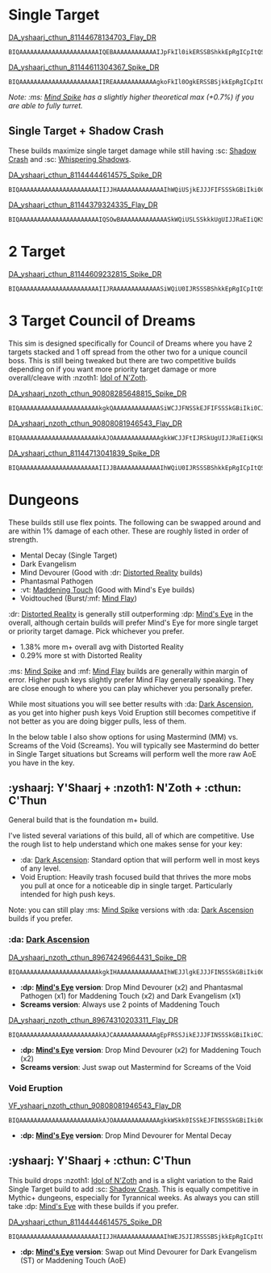 # Single Target
[DA_yshaarj_cthun_81144678134703_Flay_DR](<https://www.wowhead.com/ptr-2/talent-calc/priest/shadow/DAREEAVFEERUFEKFSKBQCBQNVFFQUFSiVFghBBR>)
```
BIQAAAAAAAAAAAAAAAAAAAAAAIQEBAAAAAAAAAAAAIJpFkIl0ikERSSBShkkEpRgICpItQSQBC
```

[DA_yshaarj_cthun_81144611304367_Spike_DR](<https://www.wowhead.com/ptr-2/talent-calc/priest/shadow/DAREEAVFEERUFEKFSKBQCBUNVFFQVFGSVFghBBR>)
```
BIQAAAAAAAAAAAAAAAAAAAAAAIIREAAAAAAAAAAAAgkoFkIl0OgkERSSBSjkkEpRgICpItQSQBSA
```

*Note: :ms: [Mind Spike](<https://www.wowhead.com/spell=73510>) has a slightly higher theoretical max (+0.7%) if you are able to fully turret.*
## Single Target + Shadow Crash
These builds maximize single target damage while still having :sc: [Shadow Crash](<https://www.wowhead.com/spell=205385>) and :sc: [Whispering Shadows](<https://www.wowhead.com/spell=406777>).

[DA_yshaarj_cthun_81144444614575_Spike_DR](<https://www.wowhead.com/ptr-2/talent-calc/priest/shadow/DAREEAVFEERUFEKFSKBQCBQNVFFUVVEJVFghBBR>)
```
BIQAAAAAAAAAAAAAAAAAAAAAAIIJJHAAAAAAAAAAAAAIhWQiUSjkEJJJFIFSSSkGBiIki0CJBFIB
```

[DA_yshaarj_cthun_81144379324335_Flay_DR](<https://www.wowhead.com/ptr-2/talent-calc/priest/shadow/DAREEAVFEERUFEKFSKBQCBQNVFFUUVQlVFghBBR>)
```
BIQAAAAAAAAAAAAAAAAAAAAAAIQSOwBAAAAAAAAAAAAASkWQiUSLSSkkkUgUIJJRaEIiQKSLkEUgA
```

# 2 Target

[DA_yshaarj_cthun_81144609232815_Spike_DR](<https://www.wowhead.com/ptr-2/talent-calc/priest/shadow/DAREEAVFEERUFEKFSKBQCBQNVFFURVGCVFghBBR>)
```
BIQAAAAAAAAAAAAAAAAAAAAAAIIJRAAAAAAAAAAAAASiWQiU0IJRSSSBShkkEpRgICpItQSQBSA
```

# 3 Target Council of Dreams
This sim is designed specifically for Council of Dreams where you have 2 targets stacked and 1 off spread from the other two for a unique council boss. This is still being tweaked but there are two competitive builds depending on if you want more priority target damage or more overall/cleave with :nzoth1: [Idol of N'Zoth](<https://www.wowhead.com/spell=373280>).

[DA_yshaarj_nzoth_cthun_90808285648815_Spike_DR](<https://www.wowhead.com/ptr-2/talent-calc/priest/shadow/DAREEAVFEERUFEKFSKBQCBQNVFFURVGCVFIFRBR>)
```
BIQAAAAAAAAAAAAAAAAAAAAAAkgkQAAAAAAAAAAAAASiWCJJFNSSkEJFIFSSSkGBiIki0CJBFIB
```

[DA_yshaarj_nzoth_cthun_90808081946543_Flay_DR](<https://www.wowhead.com/ptr-2/talent-calc/priest/shadow/DAREEAVFEERUFEKFSKBQCBQNVFFUQVSkVFIFRBR>)
```
BIQAAAAAAAAAAAAAAAAAAAAAAkAJOAAAAAAAAAAAAAgkkWCJJFtIJRSkUgUIJJRaEIiQKSLkEUgA
```

[DA_yshaarj_cthun_81144713041839_Spike_DR](<https://www.wowhead.com/ptr-2/talent-calc/priest/shadow/DAREEAVFEERUFEKFSKBQCBQNVFFURVEKVFghBBR>)
```
BIQAAAAAAAAAAAAAAAAAAAAAAIIJJBAAAAAAAAAAAAIhWQiU0IJRSSSBShkkEpRgICpItQSQBSA
```

# Dungeons
These builds still use flex points. The following can be swapped around and are within 1% damage of each other. These are roughly listed in order of strength.
- Mental Decay (Single Target)
- Dark Evangelism
- Mind Devourer (Good with :dr: [Distorted Reality](<https://www.wowhead.com/spell=409044>) builds)
- Phantasmal Pathogen
- :vt: [Maddening Touch](<https://www.wowhead.com/spell=391228>) (Good with Mind's Eye builds)
- Voidtouched (Burst/:mf: [Mind Flay](<https://www.wowhead.com/spell=15407>))

:dr: [Distorted Reality](<https://www.wowhead.com/spell=409044>) is generally still outperforming :dp: [Mind's Eye](<https://www.wowhead.com/spell=407470>) in the overall, although certain builds will prefer Mind's Eye for more single target or priority target damage. Pick whichever you prefer.
- 1.38% more m+ overall avg with Distorted Reality
- 0.29% more st with Distorted Reality

:ms: [Mind Spike](<https://www.wowhead.com/spell=73510>) and :mf: [Mind Flay](<https://www.wowhead.com/spell=15407>) builds are generally within margin of error. Higher push keys slightly prefer Mind Flay generally speaking. They are close enough to where you can play whichever you personally prefer.

While most situations you will see better results with :da: [Dark Ascension](<https://www.wowhead.com/spell=391109>), as you get into higher push keys Void Eruption still becomes competitive if not better as you are doing bigger pulls, less of them.

In the below table I also show options for using Mastermind (MM) vs. Screams of the Void (Screams). You will typically see Mastermind do better in Single Target situations but Screams will perform well the more raw AoE you have in the key.

## :yshaarj: Y'Shaarj + :nzoth1: N'Zoth + :cthun: C'Thun
General build that is the foundation m+ build.

I've listed several variations of this build, all of which are competitive. Use the rough list to help understand which one makes sense for your key:
- :da: [Dark Ascension](<https://www.wowhead.com/spell=391109>): Standard option that will perform well in most keys of any level.
- Void Eruption: Heavily trash focused build that thrives the more mobs you pull at once for a noticeable dip in single target. Particularly intended for high push keys.

Note: you can still play :ms: [Mind Spike](<https://www.wowhead.com/spell=73510>) versions with :da: [Dark Ascension](<https://www.wowhead.com/spell=391109>) builds if you prefer.

### :da: [Dark Ascension](<https://www.wowhead.com/spell=391109>)
[DA_yshaarj_nzoth_cthun_89674249664431_Spike_DR](<https://www.wowhead.com/ptr-2/talent-calc/priest/shadow/DAREEAVFEERUFEKFSKBQCBUNVRFUVVEJVFgFRBE>)
```
BIQAAAAAAAAAAAAAAAAAAAAAAkgkIHAAAAAAAAAAAAAIhWEJJlgkEJJJFINSSSkGBiIki0CJBFIB
```
- **:dp: [Mind's Eye](<https://www.wowhead.com/spell=407470>) version**: Drop Mind Devourer (x2) and Phantasmal Pathogen (x1) for Maddening Touch (x2) and Dark Evangelism (x1)
- **Screams version**: Always use 2 points of Maddening Touch

[DA_yshaarj_nzoth_cthun_89674310203311_Flay_DR](<https://www.wowhead.com/ptr-2/talent-calc/priest/shadow/DAREEAVFEERUFEKFSKBQCBUNVRFUUVQoVFgFRBE>)
```
BIQAAAAAAAAAAAAAAAAAAAAAAkAJCAAAAAAAAAAAAgEpFRSSJikEJJJFINSSSkGBiIki0CJBFIA
```
- **:dp: [Mind's Eye](<https://www.wowhead.com/spell=407470>) version**: Drop Mind Devourer (x2) for Maddening Touch (x2)
- **Screams version**: Just swap out Mastermind for Screams of the Void

### Void Eruption
[VF_yshaarj_nzoth_cthun_90808081946543_Flay_DR](<https://www.wowhead.com/ptr-2/talent-calc/priest/shadow/DAREEAVFEERUFEKFSKBQCBUNVRFUQVSkVFIFRBU>)
```
BIQAAAAAAAAAAAAAAAAAAAAAAkAJOAAAAAAAAAAAAAgkkWSkk0ISSkEJFINSSSkGBiIki0CJBFIA
```
- **:dp: [Mind's Eye](<https://www.wowhead.com/spell=407470>) version**: Drop Mind Devourer for Mental Decay

## :yshaarj: Y'Shaarj + :cthun: C'Thun
This build drops :nzoth1: [Idol of N'Zoth](<https://www.wowhead.com/spell=373280>) and is a slight variation to the Raid Single Target build to add :sc: [Shadow Crash](<https://www.wowhead.com/spell=205385>). This is equally competitive in Mythic+ dungeons, especially for Tyrannical weeks. As always you can still take :dp: [Mind's Eye](<https://www.wowhead.com/spell=407470>) with these builds if you prefer.

[DA_yshaarj_cthun_81144444614575_Spike_DR](<https://www.wowhead.com/ptr-2/talent-calc/priest/shadow/DAREEAVFEERUFEKFSKBQCBUNVRFUVVEJVFghBBE>)
```
BIQAAAAAAAAAAAAAAAAAAAAAAIIJJHAAAAAAAAAAAAAIhWEJSJIJRSSSBSjkkEpRgICpItQSQBSA
```
- **:dp: [Mind's Eye](<https://www.wowhead.com/spell=407470>) version**: Swap out Mind Devourer for Dark Evangelism (ST) or Maddening Touch (AoE)